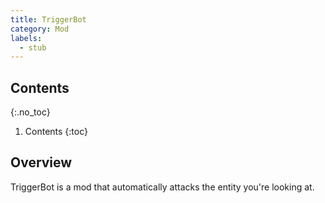 ```yaml
---
title: TriggerBot
category: Mod
labels:
  - stub
---
```

## Contents
{:.no_toc}
1. Contents
{:toc}

## Overview
TriggerBot is a mod that automatically attacks the entity you're looking at.
